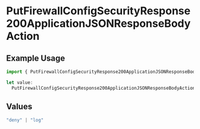 # PutFirewallConfigSecurityResponse200ApplicationJSONResponseBodyAction

## Example Usage

```typescript
import { PutFirewallConfigSecurityResponse200ApplicationJSONResponseBodyAction } from "@vercel/sdk/models/putfirewallconfigop.js";

let value:
  PutFirewallConfigSecurityResponse200ApplicationJSONResponseBodyAction = "log";
```

## Values

```typescript
"deny" | "log"
```